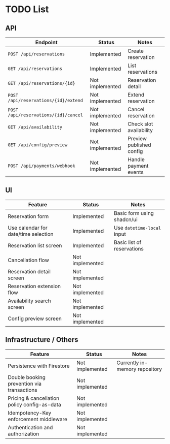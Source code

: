 # TODO List

## API

| Endpoint                             | Status          | Notes                    |
| ------------------------------------ | --------------- | ------------------------ |
| `POST /api/reservations`             | Implemented     | Create reservation       |
| `GET /api/reservations`              | Implemented     | List reservations        |
| `GET /api/reservations/{id}`         | Not implemented | Reservation detail       |
| `POST /api/reservations/{id}/extend` | Not implemented | Extend reservation       |
| `POST /api/reservations/{id}/cancel` | Not implemented | Cancel reservation       |
| `GET /api/availability`              | Not implemented | Check slot availability  |
| `GET /api/config/preview`            | Not implemented | Preview published config |
| `POST /api/payments/webhook`         | Not implemented | Handle payment events    |

## UI

| Feature                              | Status          | Notes                      |
| ------------------------------------ | --------------- | -------------------------- |
| Reservation form                     | Implemented     | Basic form using shadcn/ui |
| Use calendar for date/time selection | Implemented     | Use `datetime-local` input |
| Reservation list screen              | Implemented     | Basic list of reservations |
| Cancellation flow                    | Not implemented |                            |
| Reservation detail screen            | Not implemented |                            |
| Reservation extension flow           | Not implemented |                            |
| Availability search screen           | Not implemented |                            |
| Config preview screen                | Not implemented |                            |

## Infrastructure / Others

| Feature                                      | Status          | Notes                          |
| -------------------------------------------- | --------------- | ------------------------------ |
| Persistence with Firestore                   | Not implemented | Currently in-memory repository |
| Double booking prevention via transactions   | Not implemented |                                |
| Pricing & cancellation policy config-as-data | Not implemented |                                |
| Idempotency-Key enforcement middleware       | Not implemented |                                |
| Authentication and authorization             | Not implemented |                                |
